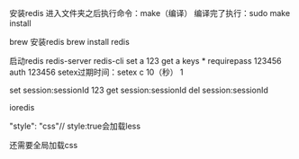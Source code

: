 安装redis
进入文件夹之后执行命令：make（编译）
编译完了执行：sudo make install

brew 安装redis
brew install redis

启动redis
redis-server
redis-cli
set a 123
get a
keys *
requirepass 123456
auth 123456
setex过期时间：setex c 10（秒） 1

set session:sessionId 123
get session:sessionId
del session:sessionId

ioredis

"style": "css"// style:true会加载less

还需要全局加载css